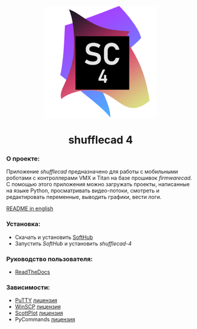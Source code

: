 <p align="center">
  <a href="https://studicad.readthedocs.io/en/latest/docs/all_docs/Shufflecad_docs/index.html">
    <img src="https://github.com/CADindustries/container/blob/main/logos/logo_sc4.png" alt="shufflecad 4 logo" width="300" height="300">
  </a>
</p>
<h1 align="center">shufflecad 4</h1>

<h3>О проекте:</h3>  

Приложение *shufflecad* предназначено для работы с мобильными роботами с контроллерами VMX и Titan на базе прошивок *firmwarecad*. С помощью этого приложения можно загружать проекты, написанные на языке Python, просматривать видео-потоки, смотреть и редактировать переменные, выводить графики, вести логи.  

[README in english](README-en.md)

<h3>Установка:</h3>  

- Скачать и установить [SoftHub](https://softv.su/SoftHub/Apps/SoftHub/SoftHubSetup.exe)
- Запустить *SoftHub* и установить *shufflecad-4*

<h3>Руководство пользователя:</h3>  

- [ReadTheDocs](https://studicad.readthedocs.io/en/latest/docs/all_docs/Shufflecad_docs/index.html)

<h3>Зависимости:</h3>  

- [PuTTY](https://putty.org/) [лицензия](https://github.com/CrackAndDie/shufflecad_4/blob/main/Addons/WinSCP/PuTTY/LICENCE.txt)
- [WinSCP](https://winscp.net/eng/index.php) [лицензия](https://github.com/CrackAndDie/shufflecad_4/blob/main/Addons/WinSCP/license.txt)
- [ScottPlot](https://github.com/ScottPlot/ScottPlot) [лицензия](https://github.com/ScottPlot/ScottPlot/blob/main/LICENSE)
- PyCommands [лицензия](https://github.com/CrackAndDie/shufflecad_4/blob/main/Addons/PyCommands/license.txt)

